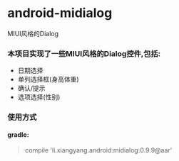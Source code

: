 # android-midialog
MIUI风格的Dialog

### 本项目实现了一些MIUI风格的Dialog控件,包括:
- 日期选择
- 单列选择框(身高体重)
- 确认/提示
- 选项选择(性别)

### 使用方式
#### gradle:
>    compile 'li.xiangyang.android:midialog:0.9.9@aar'
		
